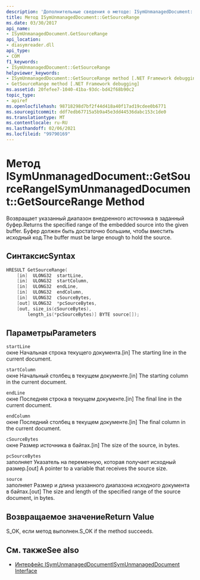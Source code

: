 ```yaml
---
description: 'Дополнительные сведения о методе: ISymUnmanagedDocument:: GetSourceRange'
title: Метод ISymUnmanagedDocument::GetSourceRange
ms.date: 03/30/2017
api_name:
- ISymUnmanagedDocument.GetSourceRange
api_location:
- diasymreader.dll
api_type:
- COM
f1_keywords:
- ISymUnmanagedDocument::GetSourceRange
helpviewer_keywords:
- ISymUnmanagedDocument::GetSourceRange method [.NET Framework debugging]
- GetSourceRange method [.NET Framework debugging]
ms.assetid: 20fefee7-1040-41ba-93dc-bd42f68b90c2
topic_type:
- apiref
ms.openlocfilehash: 98718298d7bf2f44d418a40f17ad19cdee0b6771
ms.sourcegitcommit: ddf7edb67715a5b9a45e3dd44536dabc153c1de0
ms.translationtype: MT
ms.contentlocale: ru-RU
ms.lasthandoff: 02/06/2021
ms.locfileid: "99790169"
---
```

# <a name="isymunmanageddocumentgetsourcerange-method"></a><span data-ttu-id="d988d-103">Метод ISymUnmanagedDocument::GetSourceRange</span><span class="sxs-lookup"><span data-stu-id="d988d-103">ISymUnmanagedDocument::GetSourceRange Method</span></span>

<span data-ttu-id="d988d-104">Возвращает указанный диапазон внедренного источника в заданный буфер.</span><span class="sxs-lookup"><span data-stu-id="d988d-104">Returns the specified range of the embedded source into the given buffer.</span></span> <span data-ttu-id="d988d-105">Буфер должен быть достаточно большим, чтобы вместить исходный код.</span><span class="sxs-lookup"><span data-stu-id="d988d-105">The buffer must be large enough to hold the source.</span></span>  
  
## <a name="syntax"></a><span data-ttu-id="d988d-106">Синтаксис</span><span class="sxs-lookup"><span data-stu-id="d988d-106">Syntax</span></span>  
  
```cpp  
HRESULT GetSourceRange(  
    [in]  ULONG32  startLine,  
    [in]  ULONG32  startColumn,  
    [in]  ULONG32  endLine,  
    [in]  ULONG32  endColumn,  
    [in]  ULONG32  cSourceBytes,  
    [out] ULONG32  *pcSourceBytes,  
    [out, size_is(cSourceBytes),  
        length_is(*pcSourceBytes)] BYTE source[]);  
```  
  
## <a name="parameters"></a><span data-ttu-id="d988d-107">Параметры</span><span class="sxs-lookup"><span data-stu-id="d988d-107">Parameters</span></span>  

 `startLine`  
 <span data-ttu-id="d988d-108">окне Начальная строка текущего документа.</span><span class="sxs-lookup"><span data-stu-id="d988d-108">[in] The starting line in the current document.</span></span>  
  
 `startColumn`  
 <span data-ttu-id="d988d-109">окне Начальный столбец в текущем документе.</span><span class="sxs-lookup"><span data-stu-id="d988d-109">[in] The starting column in the current document.</span></span>  
  
 `endLine`  
 <span data-ttu-id="d988d-110">окне Последняя строка в текущем документе.</span><span class="sxs-lookup"><span data-stu-id="d988d-110">[in] The final line in the current document.</span></span>  
  
 `endColumn`  
 <span data-ttu-id="d988d-111">окне Последний столбец в текущем документе.</span><span class="sxs-lookup"><span data-stu-id="d988d-111">[in] The final column in the current document.</span></span>  
  
 `cSourceBytes`  
 <span data-ttu-id="d988d-112">окне Размер источника в байтах.</span><span class="sxs-lookup"><span data-stu-id="d988d-112">[in] The size of the source, in bytes.</span></span>  
  
 `pcSourceBytes`  
 <span data-ttu-id="d988d-113">заполняет Указатель на переменную, которая получает исходный размер.</span><span class="sxs-lookup"><span data-stu-id="d988d-113">[out] A pointer to a variable that receives the source size.</span></span>  
  
 `source`  
 <span data-ttu-id="d988d-114">заполняет Размер и длина указанного диапазона исходного документа в байтах.</span><span class="sxs-lookup"><span data-stu-id="d988d-114">[out] The size and length of the specified range of the source document, in bytes.</span></span>  
  
## <a name="return-value"></a><span data-ttu-id="d988d-115">Возвращаемое значение</span><span class="sxs-lookup"><span data-stu-id="d988d-115">Return Value</span></span>  

 <span data-ttu-id="d988d-116">S_OK, если метод выполнен.</span><span class="sxs-lookup"><span data-stu-id="d988d-116">S_OK if the method succeeds.</span></span>  
  
## <a name="see-also"></a><span data-ttu-id="d988d-117">См. также</span><span class="sxs-lookup"><span data-stu-id="d988d-117">See also</span></span>

- [<span data-ttu-id="d988d-118">Интерфейс ISymUnmanagedDocument</span><span class="sxs-lookup"><span data-stu-id="d988d-118">ISymUnmanagedDocument Interface</span></span>](isymunmanageddocument-interface.md)
